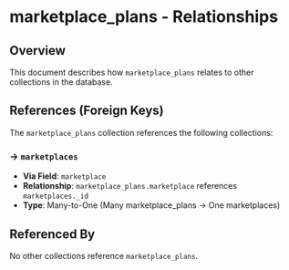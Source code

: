 # marketplace_plans - Relationships

## Overview

This document describes how `marketplace_plans` relates to other collections in the database.

## References (Foreign Keys)

The `marketplace_plans` collection references the following collections:

### → `marketplaces`

- **Via Field**: `marketplace`
- **Relationship**: `marketplace_plans.marketplace` references `marketplaces._id`
- **Type**: Many-to-One (Many marketplace_plans → One marketplaces)

## Referenced By

No other collections reference `marketplace_plans`.

